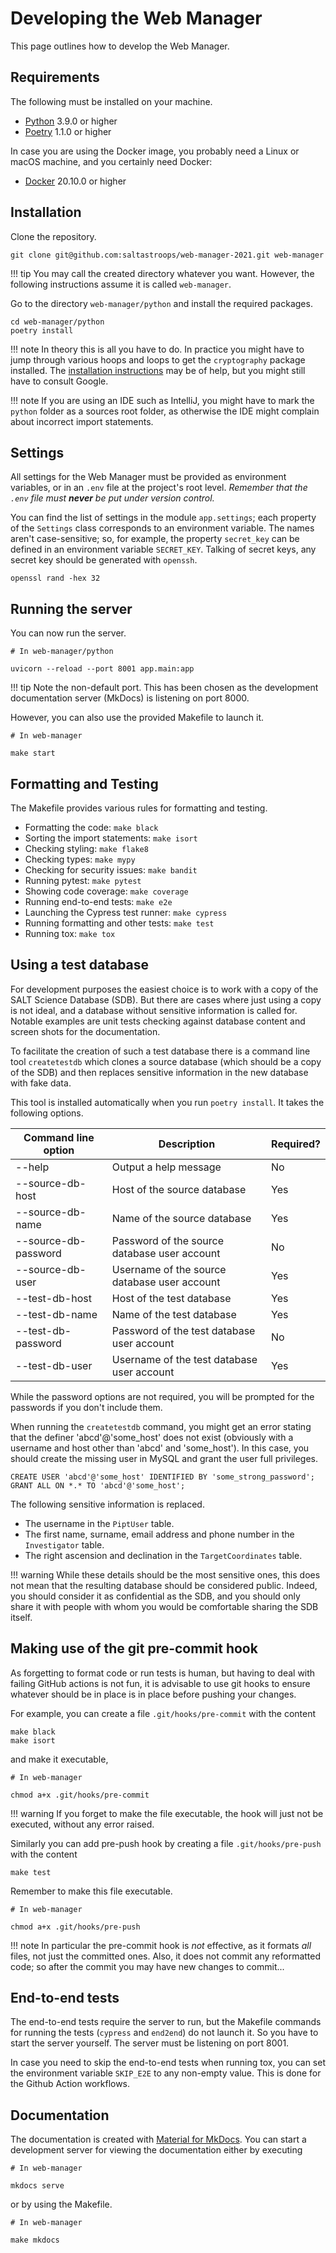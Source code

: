 # Developing the Web Manager

This page outlines how to develop the Web Manager.

## Requirements

The following must be installed on your machine.

* [Python](https://www.python.org) 3.9.0 or higher
* [Poetry](https://python-poetry.org) 1.1.0 or higher
  
In case you are using the Docker image, you probably need a Linux or macOS machine, and you certainly need Docker:

* [Docker](https://www.docker.com) 20.10.0 or higher

## Installation

Clone the repository.

```shell
git clone git@github.com:saltastroops/web-manager-2021.git web-manager
```

!!! tip
    You may call the created directory whatever you want. However, the following instructions assume it is called `web-manager`.

Go to the directory  `web-manager/python` and install the required packages.

```shell
cd web-manager/python
poetry install
```

!!! note
    In theory this is all you have to do. In practice you might have to jump through various hoops and loops to get the `cryptography` package installed. The [installation instructions](https://cryptography.io/en/latest/installation.html) may be of help, but you might still have to consult Google.

!!! note
    If you are using an IDE such as IntelliJ, you might have to mark the `python` folder as a sources root folder, as otherwise the IDE might complain about incorrect import statements.

## Settings

All settings for the Web Manager must be provided as environment variables, or in an `.env` file at the project's root level. _Remember that the `.env` file must **never** be put under version control._

You can find the list of settings in the module `app.settings`; each property of the `Settings` class corresponds to an environment variable. The names aren't case-sensitive; so, for example, the property `secret_key` can be defined in an environment variable `SECRET_KEY`. Talking of secret keys, any secret key should be generated with `openssh`.

```shell
openssl rand -hex 32
```

## Running the server

You can now run the server.

```shell
# In web-manager/python

uvicorn --reload --port 8001 app.main:app
```

!!! tip
    Note the non-default port. This has been chosen as the development documentation server (MkDocs) is listening on port 8000.

However, you can also use the provided Makefile to launch it.

```shell
# In web-manager

make start
```

## Formatting and Testing

The Makefile provides various rules for formatting and testing.

* Formatting the code: `make black`
* Sorting the import statements: `make isort`
* Checking styling: `make flake8`
* Checking types: `make mypy`
* Checking for security issues: `make bandit`
* Running pytest: `make pytest`
* Showing code coverage: `make coverage`
* Running end-to-end tests: `make e2e`
* Launching the Cypress test runner: `make cypress`
* Running formatting and other tests: `make test`
* Running tox: `make tox`

## Using a test database

For development purposes the easiest choice is to work with a copy of the SALT Science Database (SDB). But there are cases where just using a copy is not ideal, and a database without sensitive information is called for. Notable examples are unit tests checking against database content and screen shots for the documentation.

To facilitate the creation of such a test database there is a command line tool `createtestdb` which clones a source database (which should be a copy of the SDB) and then replaces sensitive information in the new database with fake data.

This tool is installed automatically when you run `poetry install`. It takes the following options.

Command line option | Description | Required?
--- | --- | ---
--help | Output a help message | No
--source-db-host | Host of the source database | Yes
--source-db-name | Name of the source database | Yes
--source-db-password | Password of the source database user account | No
--source-db-user | Username of the source database user account | Yes
--test-db-host | Host of the test database | Yes
--test-db-name | Name of the test database | Yes
--test-db-password | Password of the test database user account | No
--test-db-user | Username of the test database user account | Yes

While the password options are not required, you will be prompted for the passwords if you don't include them.

When running the `createtestdb` command, you might get an error stating that the definer 'abcd'@'some_host' does not exist (obviously with a username and host other than 'abcd' and 'some_host'). In this case, you should create the missing user in MySQL and grant the user full privileges.

```mysql
CREATE USER 'abcd'@'some_host' IDENTIFIED BY 'some_strong_password';
GRANT ALL ON *.* TO 'abcd'@'some_host';
```

The following sensitive information is replaced.

* The username in the `PiptUser` table.
* The first name, surname, email address and phone number in the `Investigator` table.
* The right ascension and declination in the `TargetCoordinates` table.

!!! warning
    While these details should be the most sensitive ones, this does not mean that the resulting database should be considered public. Indeed, you should consider it as confidential as the SDB, and you should only share it with people with whom you would be comfortable sharing the SDB itself.

## Making use of the git pre-commit hook

As forgetting to format code or run tests is human, but having to deal with failing GitHub actions is not fun, it is advisable to use git hooks to ensure whatever should be in place is in place before pushing your changes.

For example, you can create a file `.git/hooks/pre-commit` with the content

```shell
make black
make isort
```

and make it executable,

```shell
# In web-manager

chmod a+x .git/hooks/pre-commit
```

!!! warning
    If you forget to make the file executable, the hook will just not be executed, without any error raised.

Similarly you can add pre-push hook by creating a file `.git/hooks/pre-push` with the content

```shell
make test
```

Remember to make this file executable.

```shell
# In web-manager

chmod a+x .git/hooks/pre-push
```

!!! note
    In particular the pre-commit hook is *not* effective, as it formats *all* files, not just the committed ones. Also, it does not commit any reformatted code; so after the commit you may have new changes to commit...

## End-to-end tests

The end-to-end tests require the server to run, but the Makefile commands for running the tests (`cypress` and `end2end`) do not launch it. So you have to start the server yourself. The server must be listening on port 8001.

In case you need to skip the end-to-end tests when running tox, you can set the environment variable `SKIP_E2E` to any non-empty value. This is done for the Github Action workflows.

## Documentation

The documentation is created with [Material for MkDocs](https://squidfunk.github.io/mkdocs-material/). You can start a development server for viewing the documentation either by executing

```shell
# In web-manager

mkdocs serve
```

or by using the Makefile.

```shell
# In web-manager

make mkdocs
```
